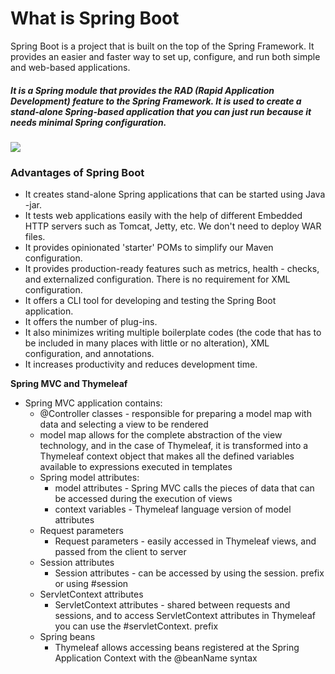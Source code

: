 # What is Spring Boot

Spring Boot is a project that is built on the top of the Spring Framework. It provides an easier and faster way to set up, configure, and run both simple and web-based applications.

##### It is a Spring module that provides the RAD (Rapid Application Development) feature to the Spring Framework. It is used to create a stand-alone Spring-based application that you can just run because it needs minimal Spring configuration.

![](https://static.javatpoint.com/springboot/images/what-is-spring-boot.png)


### Advantages of Spring Boot
  - It creates stand-alone Spring applications that can be started using Java -jar.
  - It tests web applications easily with the help of different Embedded HTTP servers such as Tomcat, Jetty, etc. We don't need to deploy WAR files.
  - It provides opinionated 'starter' POMs to simplify our Maven configuration.
  - It provides production-ready features such as metrics, health - checks, and externalized configuration. There is no requirement for XML configuration.
  - It offers a CLI tool for developing and testing the Spring Boot application.
  - It offers the number of plug-ins.
  - It also minimizes writing multiple boilerplate codes (the code that has to be included in many places with little or no alteration), XML configuration, and annotations.
  - It increases productivity and reduces development time.


**Spring MVC and Thymeleaf**
* Spring MVC application contains:
  - @Controller classes - responsible for preparing a model map with data and selecting a view to be rendered
  - model map allows for the complete abstraction of the view technology, and in the case of Thymeleaf, it is transformed into a Thymeleaf context object that makes all the defined variables available to expressions executed in templates
  - Spring model attributes:
    * model attributes - Spring MVC calls the pieces of data that can be accessed during the execution of views 
    * context variables - Thymeleaf language version of model attributes
  - Request parameters
    * Request parameters - easily accessed in Thymeleaf views, and passed from the client to server
  - Session attributes 
    * Session attributes - can be accessed by using the session. prefix or using #session
  - ServletContext attributes 
    * ServletContext attributes - shared between requests and sessions, and to access ServletContext attributes in Thymeleaf you can use the #servletContext. prefix
  - Spring beans
    * Thymeleaf allows accessing beans registered at the Spring Application Context with the @beanName syntax